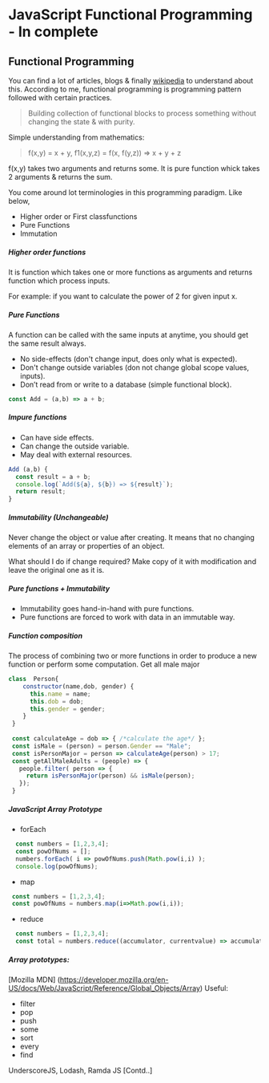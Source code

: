 # JavaScript Functional Programming - In complete

## Functional Programming
You can find a lot of articles, blogs & finally [wikipedia](https://en.wikipedia.org/wiki/Functional_programming) to understand about this. According to me, functional programming is programming pattern followed with certain practices.

> Building collection of functional blocks to process something without changing the state & with purity.

Simple understanding from mathematics:

> f(x,y) = x + y, f1(x,y,z) = f(x, f(y,z)) => x + y + z

f(x,y) takes two arguments and returns some. It is pure function whick takes 2 arguments & returns the sum.


You come around lot terminologies in this programming paradigm. Like below,
- Higher order or First classfunctions
- Pure Functions
- Immutation

##### Higher order functions
It is function which takes one or more functions as arguments and returns function which process inputs.

For example:
if you want to calculate the power of 2 for given input x.

##### Pure Functions
A function can be called with the same inputs at anytime, you should get the same result always.
  * No side-effects (don't change input, does only what is expected).
  * Don't change outside variables (don not change global scope values, inputs).
  * Don’t read from or write to a database (simple functional block).

```js
const Add = (a,b) => a + b;
```

##### Impure functions
  * Can have side effects.
  * Can change the outside variable.
  * May deal with external resources.

```js
Add (a,b) {
  const result = a + b;
  console.log(`Add(${a}, ${b}) => ${result}`);
  return result;
}
```

##### Immutability (Unchangeable)

  Never change the object or value after creating. It means that no changing elements of an array or properties of an object.

  What should I do if change required?
  Make copy of it with modification and leave the original one as it is.

##### Pure functions + Immutability
  - Immutability goes hand-in-hand with pure functions.
  - Pure functions are forced to work with data in an immutable way.

##### Function composition
 The process of combining two or more functions in order to produce a new function or perform some computation.
 Get all male major 
 ```js
 class  Person{
     constructor(name,dob, gender) {
       this.name = name;
       this.dob = dob;
       this.gender = gender;
     }
  }
  
  const calculateAge = dob => { /*calculate the age*/ };
  const isMale = (person) = person.Gender == "Male";
  const isPersonMajor = person => calculateAge(person) > 17;
  const getAllMaleAdults = (people) => {
    people.filter( person => {
      return isPersonMajor(person) && isMale(person);
    });
  }
```
##### JavaScript Array Prototype
  - forEach
  ```js
    const numbers = [1,2,3,4];
    const powOfNums = [];
    numbers.forEach( i => powOfNums.push(Math.pow(i,i) );
    console.log(powOfNums);
   ```
    
  - map
  ```js
   const numbers = [1,2,3,4];
   const powOfNums = numbers.map(i=>Math.pow(i,i));
   ```
   
  - reduce
  ```js
    const numbers = [1,2,3,4];
    const total = numbers.reduce((accumulator, currentvalue) => accumulator + currentvalue ,0);
   ```
     
 ##### Array prototypes:
 [Mozilla MDN] (https://developer.mozilla.org/en-US/docs/Web/JavaScript/Reference/Global_Objects/Array)
  Useful:
  - filter
  - pop
  - push
  - some
  - sort
  - every
  - find
  
 UnderscoreJS, Lodash, Ramda JS [Contd..]
